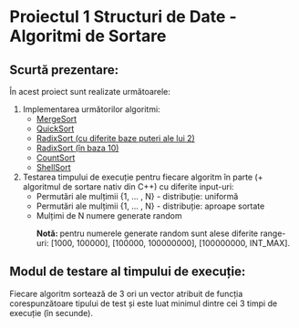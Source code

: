 <h1>Proiectul 1 Structuri de Date - <b>Algoritmi de Sortare</b></h1>

<h2>Scurtă prezentare:</h2>
<p>În acest proiect sunt realizate următoarele:</p>
<ol>
  <li>Implementarea următorilor algoritmi:
     <ul>
       <li><a href = "https://github.com/AndreiDogarel/Test-Sorting-Algorithms/blob/main/MergeSort.cpp">MergeSort</a></li>
       <li><a href = "https://github.com/AndreiDogarel/Test-Sorting-Algorithms/blob/main/QuickSort.cpp">QuickSort</a></li>
       <li><a href = "https://github.com/AndreiDogarel/Test-Sorting-Algorithms/blob/main/RadixSortBitwise.cpp">RadixSort (cu diferite baze puteri ale lui 2)</a></li>
       <li><a href = "https://github.com/AndreiDogarel/Test-Sorting-Algorithms/blob/main/RadixSortB10.cpp">RadixSort (în baza 10)</a></li>
       <li><a href = "https://github.com/AndreiDogarel/Test-Sorting-Algorithms/blob/main/CountSort.cpp">CountSort</a></li>
       <li><a href = "https://github.com/AndreiDogarel/Test-Sorting-Algorithms/blob/main/ShellSort.cpp">ShellSort</a></li>
     </ul>
  </li>
  <li>Testarea timpului de execuție pentru fiecare algoritm în parte (+ algoritmul de sortare nativ din C++) cu diferite input-uri:
    <ul>
       <li>Permutări ale mulțimii {1, ... , N} - distribuție: uniformă</li>
       <li>Permutări ale mulțimii {1, ... , N} - distribuție: aproape sortate</li>
       <li>Mulțimi de N numere generate random
         <p><b>Notă: </b>pentru numerele generate random sunt alese diferite range-uri: [1000, 100000], [100000, 100000000], [100000000, INT_MAX].</p>
       </li>
    </ul>
  </li>
</ol>

<h2>Modul de testare al timpului de execuție:</h2>
<p>Fiecare algoritm sortează de 3 ori un vector atribuit de funcția corespunzătoare tipului de test și este luat minimul dintre cei 3 timpi de execuție (în secunde).</p>
